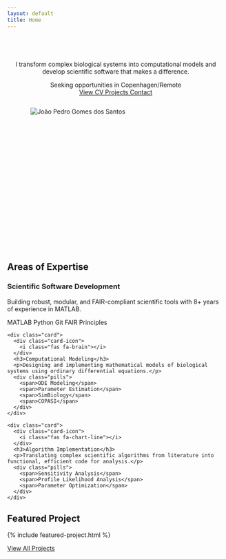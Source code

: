 ```yaml
---
layout: default
title: Home
---
```


<div class="hero-section">
  <div class="hero-background"></div>
  <div class="hero-content">
    <div class="hero-text">
      <div class="typewriter">
        <h2 id="typewriter-text"></h2>
      </div>
      <p class="hero-description">I transform complex biological systems into computational models and develop scientific software that makes a difference.</p>
      <div class="location-badge">
        <i class="fas fa-map-marker-alt"></i> Seeking opportunities in Copenhagen/Remote
      </div>
      <div class="hero-buttons">
        <a href="{{ '/cv' | relative_url }}" class="hero-button primary-button">
          <i class="fas fa-file-alt"></i> View CV
        </a>
        <a href="{{ '/projects' | relative_url }}" class="hero-button secondary-button">
          <i class="fas fa-laptop-code"></i> Projects
        </a>
        <a href="{{ '/contact' | relative_url }}" class="hero-button secondary-button">
          <i class="fas fa-envelope"></i> Contact
        </a>
      </div>
    </div>
    <div class="hero-image-container">
      <div class="hero-image-border enlarged">
        <img src="{{ '/assets/images/Profile.jpg' | relative_url }}" alt="João Pedro Gomes dos Santos" class="hero-image">
      </div>
    </div>
  </div>
</div>

<section class="expertise-section">
  <h2 class="section-heading"><span class="heading-icon"><i class="fas fa-star"></i></span> Areas of Expertise</h2>
  
  <div class="expertise-grid">
    <div class="card">
      <div class="card-icon">
        <i class="fas fa-laptop-code"></i>
      </div>
      <h3>Scientific Software Development</h3>
      <p>Building robust, modular, and FAIR-compliant scientific tools with 8+ years of experience in MATLAB.</p>
      <div class="pills">
        <span>MATLAB</span>
        <span>Python</span>
        <span>Git</span>
        <span>FAIR Principles</span>
      </div>
    </div>
    
    <div class="card">
      <div class="card-icon">
        <i class="fas fa-brain"></i>
      </div>
      <h3>Computational Modeling</h3>
      <p>Designing and implementing mathematical models of biological systems using ordinary differential equations.</p>
      <div class="pills">
        <span>ODE Modeling</span>
        <span>Parameter Estimation</span>
        <span>SimBiology</span>
        <span>COPASI</span>
      </div>
    </div>
    
    <div class="card">
      <div class="card-icon">
        <i class="fas fa-chart-line"></i>
      </div>
      <h3>Algorithm Implementation</h3>
      <p>Translating complex scientific algorithms from literature into functional, efficient code for analysis.</p>
      <div class="pills">
        <span>Sensitivity Analysis</span>
        <span>Profile Likelihood Analysis</span>
        <span>Parameter Optimization</span>
      </div>
    </div>
  </div>
</section>

<section class="featured-project">
  <h2 class="section-heading"><span class="heading-icon"><i class="fas fa-award"></i></span> Featured Project</h2>
  
  {% include featured-project.html %}
  
  <div class="view-more-projects">
    <a href="{{ '/projects' | relative_url }}" class="view-more-link">
      View All Projects <i class="fas fa-arrow-right"></i>
    </a>
  </div>
</section>

<style>
/* Enhanced profile picture */
.hero-image-border.enlarged {
  width: 300px;
  height: 300px;
}

@media (max-width: 992px) {
  .hero-content {
    flex-direction: column-reverse;
    text-align: center;
    padding: 2em 1em;
  }
  
  .hero-text {
    max-width: 100%;
    margin-bottom: 2em;
  }
  
  .hero-image-container {
    padding-left: 0;
  }
  
  .hero-buttons {
    justify-content: center;
  }
}

@media (max-width: 768px) {
  .hero-text h1 {
    font-size: 2.5em;
  }
  
  .hero-image-border {
    width: 200px;
    height: 200px;
  }
}
</style>